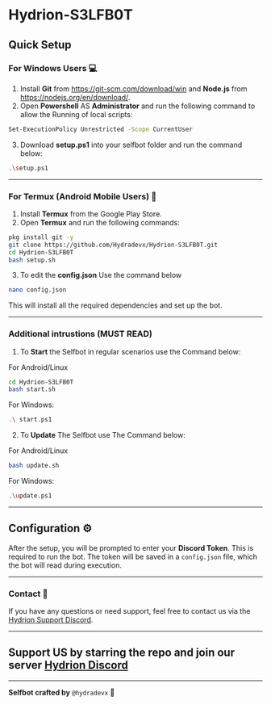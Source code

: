 ﻿
# Hydrion-S3LFB0T

## Quick Setup

### For Windows Users 💻
1. Install **Git** from https://git-scm.com/download/win and **Node.js** from https://nodejs.org/en/download/.
2. Open **Powershell** AS **Administrator** and run the following command to allow the Running of local scripts:

```bash
Set-ExecutionPolicy Unrestricted -Scope CurrentUser
```

3. Download **setup.ps1** into your selfbot folder and run the command below:

```bash
.\setup.ps1
```

---

### For Termux (Android Mobile Users) 📱
1. Install **Termux** from the Google Play Store.
2. Open **Termux** and run the following commands:

```bash
pkg install git -y
git clone https://github.com/Hydradevx/Hydrion-S3LFB0T.git
cd Hydrion-S3LFB0T
bash setup.sh
```

3. To edit the **config.json** Use the command below

```bash
nano config.json
```

This will install all the required dependencies and set up the bot.

---

### Additional intrustions (MUST READ)

1. To **Start** the Selfbot in regular scenarios use the Command below:

For Android/Linux
```bash
cd Hydrion-S3LFB0T
bash start.sh
```

For Windows:
```bash
.\ start.ps1
```

2. To **Update** The Selfbot use The Command below:

For Android/Linux
```bash 
bash update.sh
```

For Windows:
```bash
.\update.ps1
```

---

## Configuration ⚙️

After the setup, you will be prompted to enter your **Discord Token**. This is required to run the bot. The token will be saved in a `config.json` file, which the bot will read during execution.

---

### Contact 📩

If you have any questions or need support, feel free to contact us via the [Hydrion Support Discord](https://discord.gg/6Tufbvnebj).

---

## Support US by starring the repo and join our server [Hydrion Discord](https://discord.gg/6Tufbvnebj)

---

**Selfbot crafted by** `@hydradevx` 🎨
